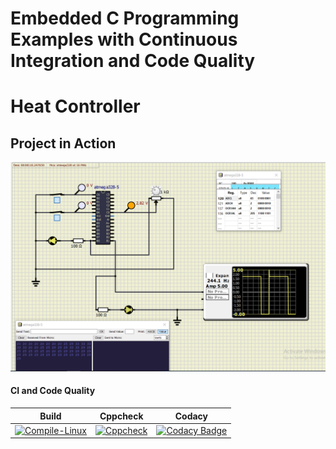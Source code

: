 # Embedded C Programming Examples with Continuous Integration and Code Quality

# Heat Controller

## Project in Action

![activity](simulation/working.png)<br/>


#### CI and Code Quality

|Build|Cppcheck|Codacy|
|:--:|:--:|:--:|
|[![Compile-Linux](https://github.com/indiya77/embedded_c/actions/workflows/compile.yml/badge.svg)](https://github.com/indiya77/embedded_c/actions/workflows/compile.yml)|[![Cppcheck](https://github.com/indiya77/embedded_c/actions/workflows/CodeQuality.yml/badge.svg)](https://github.com/indiya77/embedded_c/actions/workflows/CodeQuality.yml)|[![Codacy Badge](https://app.codacy.com/project/badge/Grade/f7edf1cc717e4974b850853e1d3b4081)](https://www.codacy.com/gh/indiya77/embedded_c/dashboard?utm_source=github.com&amp;utm_medium=referral&amp;utm_content=indiya77/embedded_c&amp;utm_campaign=Badge_Grade)

